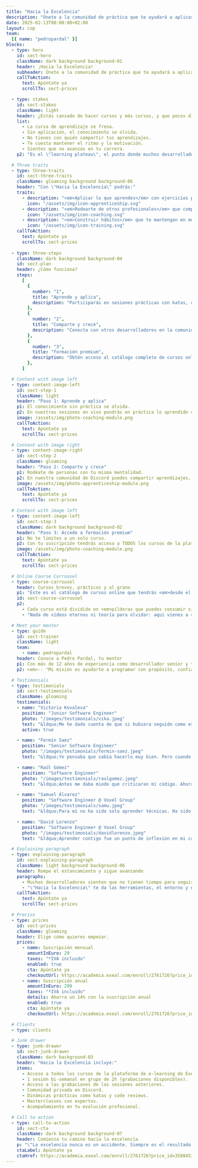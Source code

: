 ```yaml
---
title: "Hacia la Excelencia"
description: "Únete a la comunidad de práctica que te ayudará a aplicar, perfeccionar y avanzar en tu carrera como desarrollador."
date: 2025-02-13T00:00:00+02:00
layout: cop
team:
  [{ name: "pedropardal" }]
blocks:
  - type: hero
    id: sect-hero
    className: dark background background-01
    header: ¡Hacia la Excelencia!
    subheader: Únete a la comunidad de práctica que te ayudará a aplicar, perfeccionar y avanzar en tu carrera como desarrollador.
    callToAction:
      text: Apúntate ya
      scrollTo: sect-prices

  - type: stakes
    id: sect-stakes
    className: light
    header: ¿Estás cansado de hacer cursos y más cursos, y que pocos días después, ocurra esto?
    list:
      - La curva de aprendizaje se frena.
      - Sin aplicación, el conocimiento se olvida.
      - No tienes con quién compartir tus aprendizajes.
      - Te cuesta mantener el ritmo y la motivación.
      - Sientes que no avanzas en tu carrera.
    p2: "Es el \"learning plateau\", el punto donde muchos desarrolladores dejan de mejorar. <em>Pero tú puedes evitarlo.</em>"

  # Three traits
  - type: three-traits
    id: sect-three-traits
    className: gloaming background background-06
    header: "Con \"Hacia la Excelencia\" podrás:"
    traits:
      - description: "<em>Aplicar lo que aprendes</em> con ejercicios prácticos y proyectos reales."
        icon: "/assets/img/icon-apprenticeship.svg"
      - description: "<em>Rodearte de otros profesionales</em> que comparten tu mentalidad de mejora."
        icon: "/assets/img/icon-coaching.svg"
      - description: "<em>Construir hábitos</em> que te mantengan en movimiento, sin quemarte."
        icon: "/assets/img/icon-training.svg"
    callToAction:  
      text: Apúntate ya
      scrollTo: sect-prices
  
  - type: three-steps
    className: dark background background-04
    id: sect-plan
    header: ¿Cómo funciona?
    steps:
      [
        {
          number: "1",
          title: "Aprende y aplica",
          description: "Participarás en sesiones prácticas con katas, code reviews, dinámicas de grupo, debates y charlas."
        },
        {
          number: "2",
          title: "Comparte y crece",
          description: "Conecta con otros desarrolladores en la comunidad privada de Discord. Comparte experiencias, resuelve dudas y encuentra apoyo."
        },
        {
          number: "3",
          title: "Formación premium",
          description: "Obtén acceso al catálogo completo de cursos online de Exeal y aprende a tu ritmo."
        },
      ]

  # Content with image left
  - type: content-image-left
    id: sect-step-1
    className: light
    header: "Paso 1: Aprende y aplica"
    p1: El conocimiento sin práctica se olvida.
    p2: En nuestras sesiones en vivo pondrás en práctica lo aprendido con ejercicios guiados, code reviews y dinámicas en equipo.
    image: /assets/img/photo-coaching-module.png
    callToAction:  
      text: Apúntate ya
      scrollTo: sect-prices

  # Content with image right
  - type: content-image-right
    id: sect-step-2
    className: gloaming
    header: "Paso 2: Comparte y crece"
    p1: Rodéate de personas con tu misma mentalidad.
    p2: En nuestra comunidad de Discord puedes compartir aprendizajes, resolver dudas y encontrar apoyo para mantenerte en el camino.
    image: /assets/img/photo-apprenticeship-module.png
    callToAction:  
      text: Apúntate ya
      scrollTo: sect-prices

  # Content with image left
  - type: content-image-left
    id: sect-step-3
    className: dark background background-02
    header: "Paso 3: Accede a formación premium"
    p1: No te limites a un solo curso.
    p2: Con tu suscripción tendrás acceso a TODOS los cursos de la plataforma de e-learning de Exeal sobre buenas prácticas, arquitectura, testing, productividad y más.
    image: /assets/img/photo-coaching-module.png
    callToAction:  
      text: Apúntate ya
      scrollTo: sect-prices

  # Online Course Carrousel
  - type: course-carrousel
    header: Cursos breves, prácticos y al grano
    p1: "Éste es el catálogo de cursos online que tendrás <em>desde el primer día</em>:"
    id: sect-course-carrousel
    p2:
      - Cada curso está dividido en <em>píldoras que puedes consumir sin saturarte</em>, aplicar sobre la marcha y retomar cuando lo necesites.
      - "Nada de vídeos eternos ni teoría para olvidar: aquí vienes a <em>entrenar fundamentos clave</em>, paso a paso."

  # Meet your mentor
  - type: guide
    id: sect-trainer
    className: light
    team:
      - name: pedropardal
    header: Conoce a Pedro Pardal, tu mentor
    p1: Con más de 12 años de experiencia como desarrollador senior y tech lead en empresas como Tuenti, Trivago y Codurance, Pedro ha formado a más de 200 desarrolladores y equipos de alto rendimiento.
    p2: <em>-- "Mi misión es ayudarte a programar con propósito, confianza y claridad. Nos vemos en la comunidad."</em>

  # Testimonials
  - type: testimonials
    id: sect-testimonials
    className: gloaming
    testimonials:
    - name: "Victoria Kovaleva"
      position: "Junior Software Engineer"
      photo: "/images/testimonials/vika.jpeg"
      text: "&ldquo;Me he dado cuenta de que si hubiera seguido como estaba, sin esta formación, me hubiera costado años llegar al nivel de claridad y confianza que tengo ahora.&rdquo;"
      active: true

    - name: "Fermín Saez"
      position: "Senior Software Engineer"
      photo: "/images/testimonials/fermin-saez.jpeg"
      text: "&ldquo;Yo pensaba que sabía hacerlo muy bien. Pero cuando vi tu forma de trabajar, me cambió la perspectiva. No era solo mejorar el código, era mejorar mi forma de pensar como desarrollador.&rdquo;"

    - name: "Raúl Gómez"
      position: "Software Engineer"
      photo: "/images/testimonials/raulgomez.jpeg"
      text: "&ldquo;Antes me daba miedo que criticaran mi código. Ahora sé que criticar el código no es criticarme a mí. Eso me ha dado mucha seguridad para trabajar en equipo.&rdquo;"

    - name: "Samuel Álvarez"
      position: "Software Engineer @ Voxel Group"
      photo: "/images/testimonials/samu.jpeg"
      text: "&ldquo;Para mí no ha sido solo aprender técnicas. Ha sido entender cómo encajan entre sí para construir algo sólido. Como un puzzle que por fin tiene sentido.&rdquo;"

    - name: "David Lorenzo"
      position: "Software Engineer @ Voxel Group"
      photo: "/images/testimonials/davidlorenzo.jpeg"
      text: "&ldquo;Aprender contigo fue un punto de inflexión en mi carrera. Cambié mi forma de pensar y de escribir código. Ya no improviso, sé lo que hago.&rdquo;"

  # Explaining paragraph
  - type: explaining-paragraph
    id: sect-explaining-paragraph
    className: light background background-06
    header: Rompe el estancamiento y sigue avanzando
    paragraphs:
      - Muchos desarrolladores sienten que no tienen tiempo para seguir formándose, que el conocimiento que adquieren se diluye sin práctica o que están solos en el proceso.
      - "\"Hacia la Excelencia\" te da las herramientas, el entorno y el acompañamiento necesario para mantenerte en el camino de la mejora continua."
    callToAction:  
      text: Apúntate ya
      scrollTo: sect-prices

  # Precios
  - type: prices
    id: sect-prices
    className: gloaming
    header: Elige cómo quieres empezar.
    prices:
      - name: Suscripción mensual
        amountInEuro: 29
        taxes: "*IVA incluido"
        enabled: true
        cta: Apúntate ya
        checkoutUrl: https://academia.exeal.com/enroll/2761726?price_id=3588453
      - name: Suscripción anual
        amountInEuro: 299
        taxes: "*IVA incluido"
        details: Ahorra un 14% con la suscripción anual
        enabled: true
        cta: Apúntate ya
        checkoutUrl: https://academia.exeal.com/enroll/2761726?price_id=4305574

  # Clients
  - type: clients

  # Junk drawer
  - type: junk-drawer
    id: sect-junk-drawer
    className: dark background-03
    header: "Hacia la Excelencia incluye:"
    items:
      - Acceso a todos los cursos de la plataforma de e-learning de Exeal.
      - 1 sesión bi-semanal en grupo de 2h (grabaciones disponibles).
      - Acceso a las grabaciones de las sesiones anteriores.
      - Comunidad privada en Discord.
      - Dinámicas prácticas como katas y code reviews.
      - Masterclasses con expertos.
      - Acompañamiento en tu evolución profesional.

  # Call to action
  - type: call-to-action
    id: sect-cta
    className: dark background background-07
    header: Comienza tu camino hacia la excelencia
    p: "\"La excelencia nunca es un accidente. Siempre es el resultado de una intención elevada, un esfuerzo sincero y una ejecución inteligente.\" – Aristóteles"
    ctaLabel: Apúntate ya
    ctaHref: https://academia.exeal.com/enroll/2761726?price_id=3588453
---
```

